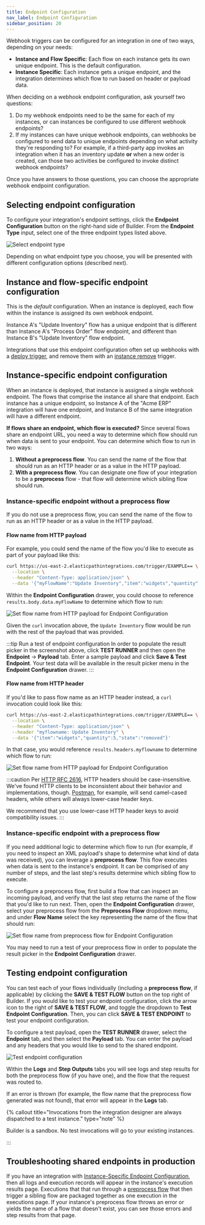 ```yaml
---
title: Endpoint Configuration
nav_label: Endpoint Configuration
sidebar_position: 20
---
```


Webhook triggers can be configured for an integration in one of two ways, depending on your needs:

- **Instance and Flow Specific**: Each flow on each instance gets its own unique endpoint. This is the default configuration.
- **Instance Specific**: Each instance gets a unique endpoint, and the integration determines which flow to run based on header or payload data.

When deciding on a webhook endpoint configuration, ask yourself two questions:

1. Do my webhook endpoints need to be the same for each of my instances, or can instances be configured to use different webhook endpoints?
1. If my instances can have unique webhook endpoints, can webhooks be configured to send data to unique endpoints depending on what activity they're responding to?
   For example, if a third-party app invokes an integration when it has an inventory update **or** when a new order is created, can those two activities be configured to invoke distinct webhook endpoints?

Once you have answers to those questions, you can choose the appropriate webhook endpoint configuration.

## Selecting endpoint configuration

To configure your integration's endpoint settings, click the **Endpoint Configuration** button on the right-hand side of Builder.
From the **Endpoint Type** input, select one of the three endpoint types listed above.

![Select endpoint type](/assets/select-endpoint-type.png)

Depending on what endpoint type you choose, you will be presented with different configuration options (described next).

## Instance and flow-specific endpoint configuration

This is the *default* configuration.
When an instance is deployed, each flow within the instance is assigned its own webhook endpoint.

Instance A's "Update Inventory" flow has a unique endpoint that is different than Instance A's "Process Order" flow endpoint, and different than Instance B's "Update Inventory" flow endpoint.

Integrations that use this endpoint configuration often set up webhooks with a [deploy trigger](/docs/composer/builder/integrations/integrations-triggers/how-to-use-integration-triggers#instance-deploy-trigger), and remove them with an [instance remove](/docs/composer/builder/integrations/integrations-triggers/how-to-use-integration-triggers#instance-remove-trigger) trigger.

## Instance-specific endpoint configuration

When an instance is deployed, that instance is assigned a single webhook endpoint.
The flows that comprise the instance all share that endpoint.
Each instance has a unique endpoint, so Instance A of the "Acme ERP" integration will have one endpoint, and Instance B of the same integration will have a different endpoint.

**If flows share an endpoint, which flow is executed?**
Since several flows share an endpoint URL, you need a way to determine which flow should run when data is sent to your endpoint.
You can determine which flow to run in two ways:

1. **Without a preprocess flow**. You can send the name of the flow that should run as an HTTP header or as a value in the HTTP payload.
1. **With a preprocess flow**. You can designate one flow of your integration to be a **preprocess** flow - that flow will determine which sibling flow should run.

### Instance-specific endpoint without a preprocess flow

If you do not use a preprocess flow, you can send the name of the flow to run as an HTTP header or as a value in the HTTP payload.

#### Flow name from HTTP payload

For example, you could send the name of the flow you'd like to execute as part of your payload like this:

```bash {2} title="Determine flow name from HTTP payload"
curl https://us-east-2.elasticpathintegrations.com/trigger/EXAMPLE== \
  --location \
  --header "Content-Type: application/json" \
  --data '{"myFlowName":"Update Inventory","item":"widgets","quantity":5,"state":"removed"}'
```

Within the **Endpoint Configuration** drawer, you could choose to reference `results.body.data.myFlowName` to determine which flow to run:

![Set flow name from HTTP payload for Endpoint Configuration](/assets/flow-name-from-payload.png)

Given the `curl` invocation above, the `Update Inventory` flow would be run with the rest of the payload that was provided.

:::tip
Run a test of endpoint configuration
In order to populate the result picker in the screenshot above, click **TEST RUNNER** and then open the **Endpoint** -> **Payload** tab.
Enter a sample payload and click **Save & Test Endpoint**.
Your test data will be available in the result picker menu in the **Endpoint Configuration** drawer.
:::

#### Flow name from HTTP header

If you'd like to pass flow name as an HTTP header instead, a `curl` invocation could look like this:

```bash {4} title="Determine flow name from an HTTP header"
curl https://us-east-2.elasticpathintegrations.com/trigger/EXAMPLE== \
  --location \
  --header "Content-Type: application/json" \
  --header "myflowname: Update Inventory" \
  --data '{"item":"widgets","quantity":5,"state":"removed"}'
```

In that case, you would reference `results.headers.myflowname` to determine which flow to run:

![Set flow name from HTTP payload for Endpoint Configuration](/assets/flow-name-from-payload.png)

:::caution 
Per [HTTP RFC 2616](https://datatracker.ietf.org/doc/html/rfc2616#section-4.2), HTTP headers should be case-insensitive.
We've found HTTP clients to be inconsistent about their behavior and implementations, though.
[Postman](https://www.postman.com/), for example, will send camel-cased headers, while others will always lower-case header keys.

We recommend that you use lower-case HTTP header keys to avoid compatibility issues.
:::

### Instance-specific endpoint with a preprocess flow

If you need additional logic to determine which flow to run (for example, if you need to inspect an XML payload's shape to determine what kind of data was received), you can leverage a **preprocess flow**.
This flow executes when data is sent to the instance's endpoint.
It can be comprised of any number of steps, and the last step's results determine which sibling flow to execute.

To configure a preprocess flow, first build a flow that can inspect an incoming payload, and verify that the last step returns the name of the flow that you'd like to run next.
Then, open the **Endpoint Configuration** drawer, select your preprocess flow from the **Preprocess Flow** dropdown menu, and under **Flow Name** select the key representing the name of the flow that should run:

![Set flow name from preprocess flow for Endpoint Configuration](/assets/flow-name-from-preprocess-flow.png)

You may need to run a test of your preprocess flow in order to populate the result picker in the **Endpoint Configuration** drawer.

## Testing endpoint configuration

You can test each of your flows individually (including a **preprocess flow**, if applicable) by clicking the **SAVE & TEST FLOW** button on the top right of Builder.
If you would like to test your endpoint configuration, click the arrow icon to the right of **SAVE & TEST FLOW**, and toggle the dropdown to **Test Endpoint Configuration**.
Then, you can click **SAVE & TEST ENDPOINT** to test your endpoint configuration.

To configure a test payload, open the **TEST RUNNER** drawer, select the **Endpoint** tab, and then select the **Payload** tab.
You can enter the payload and any headers that you would like to send to the shared endpoint.

![Test endpoint configuration](/assets/test-endpoint-config-payload.png)

Within the **Logs** and **Step Outputs** tabs you will see logs and step results for both the preprocess flow (if you have one), and the flow that the request was routed to.

If an error is thrown (for example, the flow name that the preprocess flow generated was not found), that error will appear in the **Logs** tab.

{% callout title="Invocations from the integration designer are always dispatched to a test instance." type="note" %} 

Builder is a sandbox. No test invocations will go to your existing instances.

:::

## Troubleshooting shared endpoints in production

If you have an integration with [Instance-Specific Endpoint Configuration](#instance-specific-endpoint-configuration), then all logs and execution records will appear in the instance's execution results page.
Executions that that run through a [preprocess flow](#instance-specific-endpoint-with-a-preprocess-flow) that then trigger a sibling flow are packaged together as one execution in the executions page.
If your instance's preprocess flow throws an error or yields the name of a flow that doesn't exist, you can see those errors and step results from that page.
